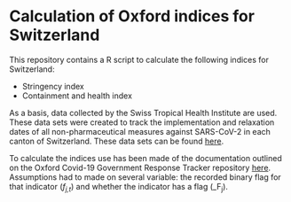 # Calculation of Oxford indices for Switzerland

This repository contains a R script to calculate the following indices for Switzerland:

* Stringency index
* Containment and health index

As a basis, data collected by the Swiss Tropical Health Institute are used. These data sets were created to track the implementation and relaxation dates of all non-pharmaceutical measures against SARS-CoV-2 in each canton of Switzerland. These data sets can be found [here](https://github.com/SwissTPH/COVID_measures_by_canton). 

To calculate the indices use has been made of the documentation outlined on the Oxford Covid-19 Government Response Tracker repository [here](https://github.com/OxCGRT/covid-policy-tracker/blob/master/documentation/index_methodology.md). Assumptions had to made on several variable: the recorded binary flag for that indicator (_f<sub>j,t</sub>_) and whether the indicator has a flag (_F<sub>j</sub>). 
